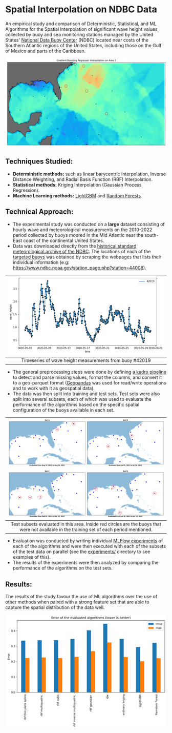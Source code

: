 # Spatial Interpolation on NDBC Data


An empirical study and comparison of Deterministic, Statistical, and ML Algorithms for the Spatial Interpolation of significant wave height values collected by buoy and sea monitoring stations  managed by the United States' [National Data Buoy Center](https://www.ndbc.noaa.gov/) (NDBC) located near costs of the Southern Atlantic regions of the United States, including those on the Gulf of Mexico and parts of the Caribbean.

![ML Spatial Interpolation](/reports/figures/gbm_interpolation_area3.png)

## Techniques Studied:

- **Deterministic methods:** such as linear barycentric interpolation, Inverse Distance Weighting, and Radial Basis Function (RBF) Interpolation.
- **Statistical methods:** Kriging Interpolation
 (Gaussian Process Regression).
- **Machine Learning methods:** [LightGBM](https://lightgbm.readthedocs.io/en/latest/) and [Random Forests](https://scikit-learn.org/stable/modules/generated/sklearn.ensemble.RandomForestRegressor.html).

## Technical Approach:

- The experimental study was conducted on a **large** dataset consisting of hourly wave and meteorological measurements on the 2010-2022 period collected by buoys moored in the Mid Atlantic near the south-East coast of the continental United States.
- Data was downloaded directly from the [historical standard meteorological archive of the NDBC](https://www.ndbc.noaa.gov/data/historical/). The locations of each of the [targeted buoys](/references/ndbc-south_atlantic_stations.json) was obtained by scraping the webpages that lists their individual information (e.g: https://www.ndbc.noaa.gov/station_page.php?station=44008).

| <img src="./reports/figures/buoy_ts.png" alt="Available Buoys per Set" width="100%" style="background-color: #fafafa;"> | 
| :----: |
|Timeseries of wave height measurements from buoy #42019 |

- The general preprocessing steps were done by defining [a kedro pipeline](/src/spatial_interpolation/pipelines/noaa/data_processing.py) to detect and parse missing values, format the columns, and convert it to a geo-parquet format ([Geopandas](https://geopandas.org/) was used for read/write operations and to work with it as geospatial data).
- The data was then split into training and test sets. Test sets were also split into several subsets, each of which was used to evaluate the performance of the algorithms based on the specific spatial configuration of the buoys available in each set.

<!-- ![](/reports/figures/available_buoys_per_set.png) -->

| <img src="./reports/figures/ndbc_partial_set2.png" alt="Available Buoys per Set" width="100%" style="background-color: #fafafa;"> |
| :----: |
|Test subsets evaluated in this area. Inside red circles are the buoys that were not available in the training set of each period mentioned.|

- Evaluation was conducted by writing individual [MLFlow experiments](https://mlflow.org/docs/latest/experiment.html) of each of the algorithms and were then executed with each of the subsets of the test data on parallel (see the [experiments/](/experiments/) directory to see examples of this).
- The results of the experiments were then analyzed by comparing the performance of the algorithms on the test sets.



## Results:

The results of the study favour the use of ML algorithms over the use of other methods when paired with a strong feature set that are able to capture the spatial distribution of the data well.

![Results metrics](/reports/figures/eval_metrics.png)
